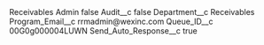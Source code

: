<?xml version="1.0" encoding="UTF-8"?>
<CustomMetadata xmlns="http://soap.sforce.com/2006/04/metadata" xmlns:xsi="http://www.w3.org/2001/XMLSchema-instance" xmlns:xsd="http://www.w3.org/2001/XMLSchema">
    <label>Receivables Admin</label>
    <protected>false</protected>
    <values>
        <field>Audit__c</field>
        <value xsi:type="xsd:boolean">false</value>
    </values>
    <values>
        <field>Department__c</field>
        <value xsi:type="xsd:string">Receivables</value>
    </values>
    <values>
        <field>Program_Email__c</field>
        <value xsi:type="xsd:string">rrmadmin@wexinc.com</value>
    </values>
    <values>
        <field>Queue_ID__c</field>
        <value xsi:type="xsd:string">00G0g000004LUWN</value>
    </values>
    <values>
        <field>Send_Auto_Response__c</field>
        <value xsi:type="xsd:boolean">true</value>
    </values>
</CustomMetadata>
